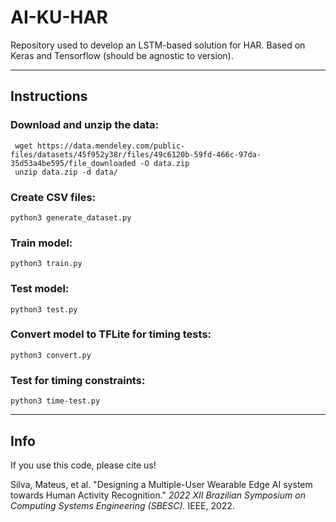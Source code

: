 # AI-KU-HAR

Repository used to develop an LSTM-based solution for HAR.
Based on Keras and Tensorflow (should be agnostic to version).

---
## Instructions

### Download and unzip the data:

```
 wget https://data.mendeley.com/public-files/datasets/45f952y38r/files/49c6120b-59fd-466c-97da-35d53a4be595/file_downloaded -O data.zip
 unzip data.zip -d data/
```

### Create CSV files:

```
python3 generate_dataset.py
```

### Train model:

```
python3 train.py
```

### Test model:

```
python3 test.py
```

### Convert model to TFLite for timing tests:

```
python3 convert.py
```

### Test for timing constraints:

```
python3 time-test.py
```
---
## Info

If you use this code, please cite us!

Silva, Mateus, et al. "Designing a Multiple-User Wearable Edge AI system towards Human Activity Recognition." _2022 XII Brazilian Symposium on Computing Systems Engineering (SBESC)._ IEEE, 2022.
